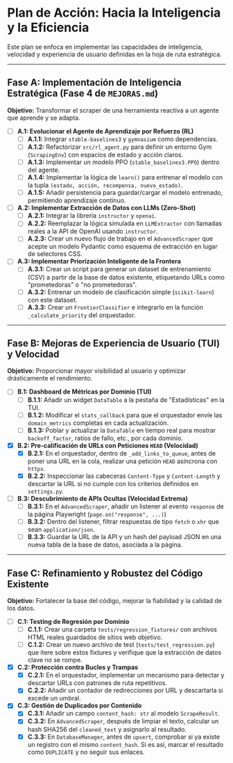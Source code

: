 # Plan de Acción: Hacia la Inteligencia y la Eficiencia

 Este plan se enfoca en implementar las capacidades de inteligencia, velocidad y experiencia de usuario definidas en la hoja de ruta estratégica.

 ---

## Fase A: Implementación de Inteligencia Estratégica (Fase 4 de `MEJORAS.md`)

 **Objetivo:** Transformar el scraper de una herramienta reactiva a un agente que aprende y se adapta.

- [ ] **A.1: Evolucionar el Agente de Aprendizaje por Refuerzo (RL)**
  - [ ] **A.1.1:** Integrar `stable-baselines3` y `gymnasium` como dependencias.
  - [ ] **A.1.2:** Refactorizar `src/rl_agent.py` para definir un entorno Gym (`ScrapingEnv`) con espacios de estado y acción claros.
  - [ ] **A.1.3:** Implementar un modelo PPO (`stable_baselines3.PPO`) dentro del agente.
  - [ ] **A.1.4:** Implementar la lógica de `learn()` para entrenar el modelo con la tupla `(estado, acción, recompensa, nuevo_estado)`.
  - [ ] **A.1.5:** Añadir persistencia para guardar/cargar el modelo entrenado, permitiendo aprendizaje continuo.

- [ ] **A.2: Implementar Extracción de Datos con LLMs (Zero-Shot)**
  - [ ] **A.2.1:** Integrar la librería `instructor` y `openai`.
  - [ ] **A.2.2:** Reemplazar la lógica simulada en `LLMExtractor` con llamadas reales a la API de OpenAI usando `instructor`.
  - [ ] **A.2.3:** Crear un nuevo flujo de trabajo en el `AdvancedScraper` que acepte un modelo Pydantic como esquema de extracción en lugar de selectores CSS.

- [ ] **A.3: Implementar Priorización Inteligente de la Frontera**
  - [ ] **A.3.1:** Crear un script para generar un dataset de entrenamiento (CSV) a partir de la base de datos existente, etiquetando URLs como "prometedoras" o "no prometedoras".
  - [ ] **A.3.2:** Entrenar un modelo de clasificación simple (`scikit-learn`) con este dataset.
  - [ ] **A.3.3:** Crear un `FrontierClassifier` e integrarlo en la función `_calculate_priority` del orquestador.

 ---

## Fase B: Mejoras de Experiencia de Usuario (TUI) y Velocidad

 **Objetivo:** Proporcionar mayor visibilidad al usuario y optimizar drásticamente el rendimiento.

- [ ] **B.1: Dashboard de Métricas por Dominio (TUI)**
  - [ ] **B.1.1:** Añadir un widget `DataTable` a la pestaña de "Estadísticas" en la TUI.
  - [ ] **B.1.2:** Modificar el `stats_callback` para que el orquestador envíe las `domain_metrics` completas en cada actualización.
  - [ ] **B.1.3:** Poblar y actualizar la `DataTable` en tiempo real para mostrar `backoff_factor`, ratios de fallo, etc., por cada dominio.

- [x] **B.2: Pre-calificación de URLs con Peticiones `HEAD` (Velocidad)**
  - [x] **B.2.1:** En el orquestador, dentro de `_add_links_to_queue`, antes de poner una URL en la cola, realizar una petición `HEAD` asíncrona con `httpx`.
  - [x] **B.2.2:** Inspeccionar las cabeceras `Content-Type` y `Content-Length` y descartar la URL si no cumple con los criterios definidos en `settings.py`.

- [ ] **B.3: Descubrimiento de APIs Ocultas (Velocidad Extrema)**
  - [ ] **B.3.1:** En el `AdvancedScraper`, añadir un listener al evento `response` de la página Playwright (`page.on("response", ...)`)
  - [ ] **B.3.2:** Dentro del listener, filtrar respuestas de tipo `fetch` o `xhr` que sean `application/json`.
  - [ ] **B.3.3:** Guardar la URL de la API y un hash del payload JSON en una nueva tabla de la base de datos, asociada a la página.

 ---

## Fase C: Refinamiento y Robustez del Código Existente

 **Objetivo:** Fortalecer la base del código, mejorar la fiabilidad y la calidad de los datos.

- [ ] **C.1: Testing de Regresión por Dominio**
  - [ ] **C.1.1:** Crear una carpeta `tests/regression_fixtures/` con archivos HTML reales guardados de sitios web objetivo.
  - [ ] **C.1.2:** Crear un nuevo archivo de test (`tests/test_regression.py`) que itere sobre estos fixtures y verifique que la extracción de datos clave no se rompe.

- [x] **C.2: Protección contra Bucles y Trampas**
  - [x] **C.2.1:** En el orquestador, implementar un mecanismo para detectar y descartar URLs con patrones de ruta repetitivos.
  - [x] **C.2.2:** Añadir un contador de redirecciones por URL y descartarla si excede un umbral.

- [x] **C.3: Gestión de Duplicados por Contenido**
  - [x] **C.3.1:** Añadir un campo `content_hash: str` al modelo `ScrapeResult`.
  - [x] **C.3.2:** En `AdvancedScraper`, después de limpiar el texto, calcular un hash SHA256 del `cleaned_text` y asignarlo al resultado.
  - [x] **C.3.3:** En `DatabaseManager`, antes de `upsert`, comprobar si ya existe un registro con el mismo `content_hash`. Si es así, marcar el resultado como `DUPLICATE` y no seguir sus enlaces.
